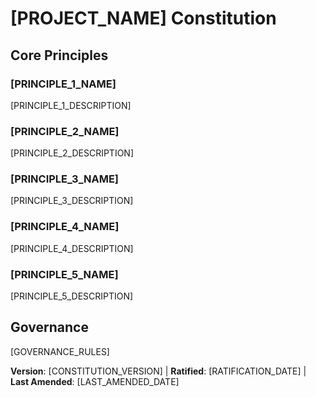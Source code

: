 # [PROJECT_NAME] Constitution

<!-- Example: Spec Constitution, TaskFlow Constitution, etc. -->

## Core Principles

### [PRINCIPLE_1_NAME]

<!-- Example: I. Library-First -->

[PRINCIPLE_1_DESCRIPTION]

<!-- Example: Every feature starts as a standalone library unless feature is a refactor; Libraries must be self-contained, independently testable, documented; Clear purpose required - no organizational-only libraries -->

### [PRINCIPLE_2_NAME]

<!-- Example: II. CLI Interface -->

[PRINCIPLE_2_DESCRIPTION]

<!-- Example: Every library exposes functionality via CLI; Text in/out protocol: stdin/args → stdout, errors → stderr; Support JSON + human-readable formats -->

### [PRINCIPLE_3_NAME]

<!-- Example: III. Test-First (NON-NEGOTIABLE) -->

[PRINCIPLE_3_DESCRIPTION]

<!-- Example: TDD mandatory: Tests written → User approved → Tests fail → Then implement; Red-Green-Refactor cycle strictly enforced -->

### [PRINCIPLE_4_NAME]

<!-- Example: IV. Integration Testing -->

[PRINCIPLE_4_DESCRIPTION]

<!-- Example: Focus areas requiring integration tests: New library contract tests, Contract changes, Inter-service communication, Shared schemas -->

### [PRINCIPLE_5_NAME]

<!-- Example: V. Observability, VI. Versioning & Breaking Changes, VII. Simplicity -->

[PRINCIPLE_5_DESCRIPTION]

<!-- Example: Text I/O ensures debuggability; Structured logging required; Or: MAJOR.MINOR.BUILD format; Or: Start simple, YAGNI principles -->

## Governance

<!-- Example: Constitution supersedes all other practices; Amendments require documentation, approval, migration plan -->

[GOVERNANCE_RULES]

<!-- Example: All PRs/reviews must verify compliance; Complexity must be justified; Use [GUIDANCE_FILE] for runtime development guidance -->

**Version**: [CONSTITUTION_VERSION] | **Ratified**: [RATIFICATION_DATE] | **Last Amended**: [LAST_AMENDED_DATE]

<!-- Example: Version: 2.1.1 | Ratified: 2025-06-13 | Last Amended: 2025-07-16 -->
